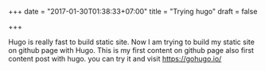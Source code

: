 +++
date = "2017-01-30T01:38:33+07:00"
title = "Trying hugo"
draft = false

+++

Hugo is really fast  to build static site. Now I am trying to build my static site on github page with Hugo.
This is my first content on github page also first content post with hugo.
you can try it and visit  https://gohugo.io/
